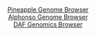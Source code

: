 <div id="Pineapple_Genome_Browser" align="center">
  <a href="https://igv.org/app/?sessionURL=blob:zZJrb9owFIb_i6VWmxRycQiQSGgKDNaOrmVQRi.qokPiBGuOndpOoCD..9xq0750UvmwaZI_2Ee.vOfxs0cNkYoKjiKEbS.wPQ9ZSK3FZg5lxcgllEShKAemiIUkyYkkPCUo2qMclIbF7MKcXGtdqchxqK5aJfBC2Mq3oYSd4LBRdipKZygYg5WQoIVUzkBCIxxaNK0NWUFV2eZt3w6cDDQ4wKq14Eo4FeFFsjH3Jb9KSUG4KElS1kzTlwCJyWMyZnYOH.LlPE5TotSEPJ1n_XhyHn_zR4u7T53h3eLqbLnoLE_ntOCga0n62RoHeTy8xBT0dtnebu5GdCezoVf3TvyPp6NtRSVRfa_r9fww8NrPYCjPyPZ_6tkMemTf12fC39KLNj7Bg5tHFtRrue3wqbzJAP7U.cFCTKS1MQGla9mNPNfy3Y4V4E7reer1LNcNDR8pKIruHyykJaTfzfb7PdJPlfEFKfJYv6hjISEzIlHUCl2364UhDtrdthuG3sHao1qyvwd3vJiFXRfHGHeSnDJtZM4SxStlA.d2k.Z2sTuSZrr7zG7L8bgZTOTOEJ2kt9P0ciYarh_dV2liQ8A8_vKFptW3ZPon5r0liK1Xx.rG29fN1exrNv9Sji9O8HgUT6l_Ox0NFNm9rtszoOPg5EKWoM1.UzHLn8Y1IClwbQoNVXRFGdVPS8NRbFDkYd.Ii1LBhDERyWL1zrVcywvc978F9Q8Phx8-">Pineapple Genome Browser</a>
</div>
<div id="Alphonso_Genome_Browser" align="center">
  <a href="https://igv.org/app/?sessionURL=blob:zZJrb5swFIb_i6VWm0TAQIGAVE0kTdbbeknCsraqkAMH4hZsajukSZT_Pi_atC.r1HzYNMkf7CNf3vP42aAWhKScoQg5pu2Zto0MJOd8OSZ1U8EVqUGiqCCVBAMJKEAAywBFG1QQqUgyutQn50o1MrIsqppOTVjJTemapCZrzshSmhmvrT6vKjLjgigupNUTpOUWLdvOEmakaUz9tmt6Vk4UsUjVzDmT3GqAlelS35f.KqUlMF5DWi8qRXcBUp1HZ8zNgnyKp.M4y0DKC1id5cfxxVn81R0k95_9_n1yfTpN_OnhmJaMqIWA42_NgdMD._wmPIe5okP_pPqihqO7y6cDZzjpHrgnh4PXhgqQx3Zgd93QcwJfw6Esh9f_qW896J69B17iPPWfE.zXd_zo9q4Mgu5AnA9Wk_KNvrcGqni20C6gbC6CyMaGi33Dc_zOj6ndNTAONR3BKYoeHg2kBMme9faHDVKrRhuDJLwsdvIYiIscBIo6IcaBHYaOdxQc4TC0t8YGLUT199AOk1EYYCd2HD8taKW0znkqWSNNwpjZZoVZrvdkiceThl9cT9dxc9sCO.uVS1hrtV4mdQ__kWagCejHdx.oW31Ppn_i3XuCmGq2r2xX8Yl_Osk8b3Y1zvur.c0LqGIIUGhI8ZuA9oNTcFETpffril7.NK4lghKmdKGlks5oRdVqqjnyJYpsx9XiooxXXJuIRDn7gA1s2B7..FtQd_u4_Q4-">Alphonso Genome Browser</a>
</div>


<div id="DAF_Genomics_Browser" align="center">
  <a href="https://igv.org/app/?sessionURL=blob:tZFra9swFIb_i6D95Jtkx44NYXhpellHlyZ46YUSTuzj2J1tuZKctAn57xNex2AXxqADSUicy_vqPHuyQSFL3pCIMIsOLEqJQWTBt3Oo2wqvoEZJohwqiQYRmKPAJkUS7UkOUkEy.6grC6VaGdl2Brm5xobXZSot6VrQmpJ3qkCdajILatjxBrbSSnmtkxXYULUFbyS3IU1RStOxW2zWyy3o43ts2bfEZd1VquxVl9qENpZZOWi3ZZPh81.M_Adlvcp38WIe9_WX.HKRjeLLi_izO0nuzvzxXfLpfJH4i.N5uW5AdQJH5.PNWUZPN7C6HrPHiZh2w.nsQ13c3tweuSfHk.e2FChHNKBDNxwwJyQHg1Q87TQCkhaCRtQzAjY0mOeZr1d34OsZCF6S6P7BIEpA.kWn3..Jemk1KCLxqeuZGYSLDAWJzNBxAhqGbOAFnhOG9GDsSSeqNyZ5mszCwGExY761glrr52XVj08L_Rp8K4w_ddb7XzFlK5BX0_YEq5vtY1C0R.z9TuT0Wux85L8DRR3t_48fy7moQenQt.crFqi0Xo2N.sHFPTwcvgI-">DAF Genomics Browser</a>
</div>
